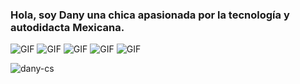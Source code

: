 ### Hola, soy Dany una chica apasionada por la tecnología y autodidacta Mexicana.
<img alt="GIF" src="https://media.giphy.com/media/XAxylRMCdpbEWUAvr8/giphy.gif" />
<img alt="GIF" src="https://media.giphy.com/media/fsEaZldNC8A1PJ3mwp/giphy.gif" />
<img alt="GIF" src = "https://media.giphy.com/media/ln7z2eWriiQAllfVcn/giphy.gif" />
<img alt="GIF" src ="https://media.giphy.com/media/Ri2TUcKlaOcaDBxFpY/giphy.gif" />
<img alt="GIF" src="https://media.giphy.com/media/iFmw13LV1hHhViPPWz/giphy.gif" />

![dany-cs](https://github-readme-stats.vercel.app/api?username=dany-cs&show_icons=true&theme=radical)

<!--
**dany-cs/dany-cs** is a ✨ _special_ ✨ repository because its `README.md` (this file) appears on your GitHub profile.

Here are some ideas to get you started:

- 🔭 I’m currently working on ...
- 🌱 I’m currently learning ...
- 👯 I’m looking to collaborate on ...
- 🤔 I’m looking for help with ...
- 💬 Ask me about ...
- 📫 How to reach me: ...
- 😄 Pronouns: ...
- ⚡ Fun fact: ...
-->
 
